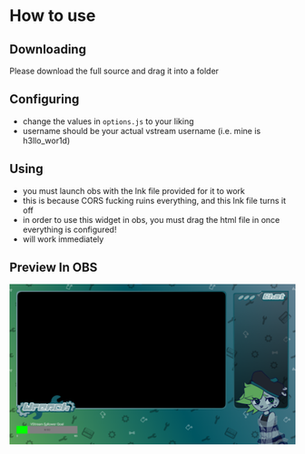 # How to use

## Downloading
Please download the full source and drag it into a folder

## Configuring
- change the values in `options.js` to your liking
- username should be your actual vstream username (i.e. mine is h3llo_wor1d)

## Using
- you must launch obs with the lnk file provided for it to work
- this is because CORS fucking ruins everything, and this lnk file turns it off
- in order to use this widget in obs, you must drag the html file in once everything is configured!
- will work immediately

## Preview In OBS
![Preview](https://raw.githubusercontent.com/h3llo-wor1d/VStream-Follower-Goal-Widget/main/image_2023-08-04_140702003.png)
